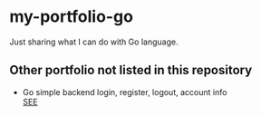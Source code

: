 # my-portfolio-go
Just sharing what I can do with Go language.

## Other portfolio not listed in this repository
<ul>
  <li>Go simple backend login, register, logout, account info<br><a href="https://https://github.com/rushkii/BackendLoginGo">SEE</a></li>
</ul>
